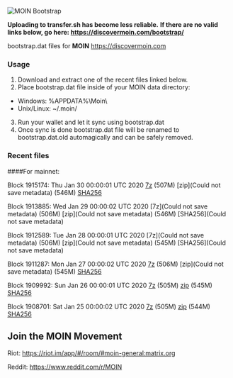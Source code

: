 ![MOIN Bootstrap](https://i.imgur.com/KjM1jMp.jpg)

**Uploading to transfer.sh has become less reliable.**
**If there are no valid links below, go here: https://discovermoin.com/bootstrap/**

bootstrap.dat files for **MOIN** https://discovermoin.com

### Usage

1. Download and extract one of the recent files linked below.
2. Place bootstrap.dat file inside of your MOIN data directory:
 - Windows: %APPDATA%\Moin\
 - Unix/Linux: ~/.moin/
3. Run your wallet and let it sync using bootstrap.dat
4. Once sync is done bootstrap.dat file will be renamed to bootstrap.dat.old automagically and can be safely removed.


### Recent files

####For mainnet:

Block 1915174: Thu Jan 30 00:00:01 UTC 2020 [7z]() (507M) [zip](Could not save metadata) (546M) [SHA256](https://transfer.sh/8MIAN/sha256.txt)

Block 1913885: Wed Jan 29 00:00:02 UTC 2020 [7z](Could not save metadata) (506M) [zip](Could not save metadata) (546M) [SHA256](Could not save metadata)

Block 1912589: Tue Jan 28 00:00:01 UTC 2020 [7z](Could not save metadata) (506M) [zip](Could not save metadata) (545M) [SHA256](Could not save metadata)

Block 1911287: Mon Jan 27 00:00:02 UTC 2020 [7z]() (506M) [zip](Could not save metadata) (545M) [SHA256]()

Block 1909992: Sun Jan 26 00:00:01 UTC 2020 [7z](https://transfer.sh/8XaTb/bootstrap.dat.20200126.7z) (505M) [zip](https://transfer.sh/4AkK6/bootstrap.dat.20200126.zip) (545M) [SHA256](https://transfer.sh/kXtet/sha256.txt)

Block 1908701: Sat Jan 25 00:00:02 UTC 2020 [7z]() (505M) [zip]() (544M) [SHA256]()

## Join the MOIN Movement

Riot: https://riot.im/app/#/room/#moin-general:matrix.org

Reddit: https://www.reddit.com/r/MOIN
